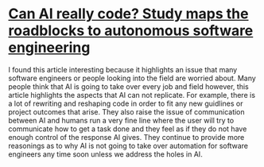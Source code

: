 # [Can AI really code? Study maps the roadblocks to autonomous software engineering](https://news.mit.edu/2025/can-ai-really-code-study-maps-roadblocks-to-autonomous-software-engineering-0716)
I found this article interesting because it highlights an issue that many software engineers or people looking into the field are worried about. Many people think that AI is going to take over every job and field however, this article highlights the aspects that AI can not replicate. For example, there is a lot of rewriting and reshaping code in order to fit any new guidlines or project outcomes that arise. They also raise the issue of communication between AI and humans run a very fine line where the user will try to communicate how to get a task done and they feel as if they do not have enough control of the response AI gives. They continue to provide more reasonings as to why AI is not going to take over automation for software engineers any time soon unless we address the holes in AI.
